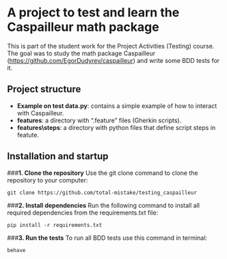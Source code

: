 # A project to test and learn the Caspailleur math package
This is part of the student work for the Project Activities (Testing) course. The goal was to study the math package Caspailleur (https://github.com/EgorDudyrev/caspailleur) and write some BDD tests for it.

## Project structure
- **Example on test data.py**: contains a simple example of how to interact with Caspailleur.
- **features**: a directory with “.feature” files (Gherkin scripts).
- **features\steps**: a directory with python files that define script steps in featute.

## Installation and startup
###**1. Clone the repository** 
Use the git clone command to clone the repository to your computer:
```console
git clone https://github.com/total-mistake/testing_caspailleur
```

###**2. Install dependencies** 
Run the following command to install all required dependencies from the requirements.txt file:
```console
pip install -r requirements.txt
```

###**3. Run the tests**
To run all BDD tests use this command in terminal:
```console
behave
```
